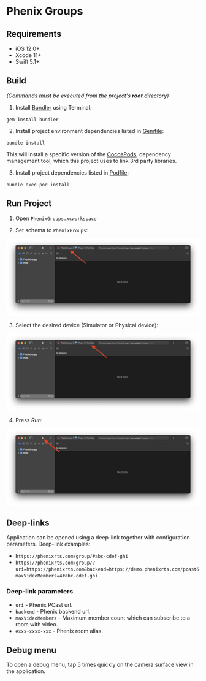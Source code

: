 # Phenix Groups

## Requirements
* iOS 12.0+
* Xcode 11+
* Swift 5.1+

## Build
*(Commands must be executed from the project's **root** directory)*

1. Install [Bundler](https://bundler.io) using Terminal:
```
gem install bundler
```

2. Install project environment dependencies listed in [Gemfile](/iOS/PhenixGroups/Gemfile):
```
bundle install
```
This will install a specific version of the [CocoaPods](https://cocoapods.org), dependency management tool, which this project uses to link 3rd party libraries.

3. Install project dependencies listed in [Podfile](/iOS/PhenixGroups/Podfile):
```
bundle exec pod install
```

## Run Project

1. Open `PhenixGroups.xcworkspace`

2. Set schema to `PhenixGroups`:

![Schema location](Screenshots/image1.png)

3. Select the desired device (Simulator or Physical device):

![Select device](Screenshots/image2.png)

4. Press _Run_:

![Run project](Screenshots/image3.png)
## Deep-links

Application can be opened using a deep-link together with configuration parameters.
Deep-link examples:

* `https://phenixrts.com/group/#abc-cdef-ghi`
* `https://phenixrts.com/group/?uri=https://phenixrts.com&backend=https://demo.phenixrts.com/pcast&maxVideoMembers=4#abc-cdef-ghi`

### Deep-link parameters

* `uri` - Phenix PCast url.
* `backend` - Phenix backend url.
* `maxVideoMembers` - Maximum member count which can subscribe to a room with video.
* `#xxx-xxxx-xxx` - Phenix room alias.

## Debug menu

To open a debug menu, tap 5 times quickly on the camera surface view in the application.
